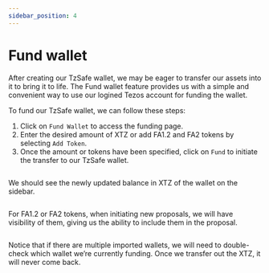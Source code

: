 ```yaml
---
sidebar_position: 4
---
```


# Fund wallet

After creating our TzSafe wallet, we may be eager to transfer our assets into it to bring it to life. The Fund wallet feature provides us with a simple and convenient way to use our logined Tezos account for funding the wallet.

To fund our TzSafe wallet, we can follow these steps:

1. Click on `Fund Wallet` to access the funding page.
2. Enter the desired amount of XTZ or add FA1.2 and FA2 tokens by selecting `Add Token`.
3. Once the amount or tokens have been specified, click on `Fund` to initiate the transfer to our TzSafe wallet.

<figure><img src="../.gitbook/assets/image (62).png" alt=""></img><figcaption></figcaption></figure>

We should see the newly updated balance in XTZ of the wallet on the sidebar.

<figure><img src="../.gitbook/assets/image (29).png" alt=""></img><figcaption></figcaption></figure>

For FA1.2 or FA2 tokens, when initiating new proposals, we will have visibility of them, giving us the ability to include them in the proposal.

<figure><img src="../.gitbook/assets/image (39).png" alt=""></img><figcaption></figcaption></figure>

Notice that if there are multiple imported wallets, we will need to double-check which wallet we’re currently funding. Once we transfer out the XTZ, it will never come back.
